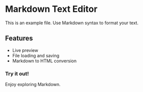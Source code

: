 # Markdown Text Editor
This is an example file. Use Markdown syntax to format your text.

## Features

- Live preview
- File loading and saving
- Markdown to HTML conversion

### Try it out!
Enjoy exploring Markdown.